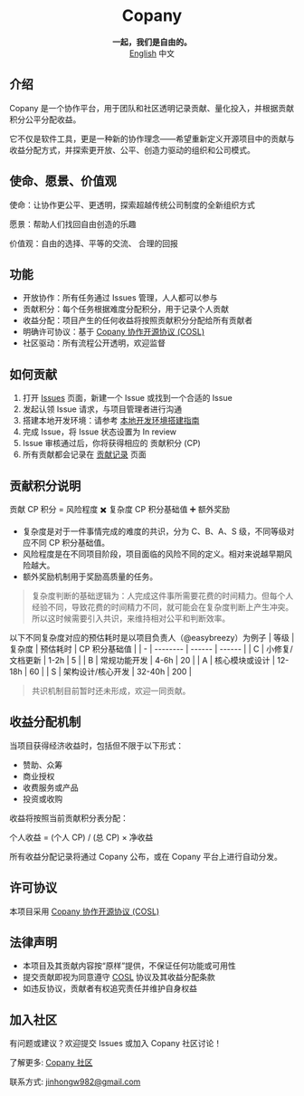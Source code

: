 <h1 align="center">Copany</h1>

<p align="center">
    <strong>一起，我们是自由的。</strong><br>
    <a href="https://github.com/Copanies/Copany/blob/main/README.md">English</a>
    <span>中文</span>
</p>

## 介绍

Copany 是一个协作平台，用于团队和社区透明记录贡献、量化投入，并根据贡献积分公平分配收益。

它不仅是软件工具，更是一种新的协作理念——希望重新定义开源项目中的贡献与收益分配方式，并探索更开放、公平、创造力驱动的组织和公司模式。

## 使命、愿景、价值观

使命：让协作更公平、更透明，探索超越传统公司制度的全新组织方式

愿景：帮助人们找回自由创造的乐趣

价值观：自由的选择、平等的交流、 合理的回报

## 功能

- 开放协作：所有任务通过 Issues 管理，人人都可以参与
- 贡献积分：每个任务根据难度分配积分，用于记录个人贡献
- 收益分配：项目产生的任何收益将按照贡献积分分配给所有贡献者
- 明确许可协议：基于 [Copany 协作开源协议 (COSL)](https://github.com/Copanies/Copany/blob/main/LICENSE)
- 社区驱动：所有流程公开透明，欢迎监督

## 如何贡献

1. 打开 [Issues](https://copany.app/copany/5?tab=Cooperate&subtab=Issue) 页面，新建一个 Issue 或找到一个合适的 Issue
2. 发起认领 Issue 请求，与项目管理者进行沟通
3. 搭建本地开发环境：请参考 [本地开发环境搭建指南](https://github.com/Copanies/Copany/blob/main/local-development-setup.zh.md)
4. 完成 Issue，将 Issue 状态设置为 In review
5. Issue 审核通过后，你将获得相应的 贡献积分 (CP)
6. 所有贡献都会记录在 [贡献记录](https://copany.app/copany/5?tab=Contribution&subtab=Issue) 页面

## 贡献积分说明

贡献 CP 积分 = 风险程度 ✖️ 复杂度 CP 积分基础值 ➕ 额外奖励

- 复杂度是对于一件事情完成的难度的共识，分为 C、B、A、S 级，不同等级对应不同 CP 积分基础值。
- 风险程度是在不同项目阶段，项目面临的风险不同的定义。相对来说越早期风险越大。
- 额外奖励机制用于奖励高质量的任务。

> 复杂度判断的基础逻辑为：人完成这件事所需要花费的时间精力。但每个人经验不同，导致花费的时间精力不同，就可能会在复杂度判断上产生冲突。 所以这时候需要引入共识，来维持相对公平和判断效率。

以下不同复杂度对应的预估耗时是以项目负责人（@easybreezy）为例子
| 等级 | 复杂度 | 预估耗时 | CP 积分基础值 |
| - | -------- | ------ | ------ |
| C | 小修复/文档更新 | 1-2h | 5 |
| B | 常规功能开发 | 4-6h | 20 |
| A | 核心模块或设计 | 12-18h | 60 |
| S | 架构设计/核心开发 | 32-40h | 200 |

> 共识机制目前暂时还未形成，欢迎一同贡献。

## 收益分配机制

当项目获得经济收益时，包括但不限于以下形式：

- 赞助、众筹
- 商业授权
- 收费服务或产品
- 投资或收购

收益将按照当前贡献积分表分配：

个人收益 = (个人 CP) / (总 CP) × 净收益

所有收益分配记录将通过 Copany 公布，或在 Copany 平台上进行自动分发。

## 许可协议

本项目采用 [Copany 协作开源协议 (COSL)](https://github.com/Copanies/Copany/blob/main/LICENSE)

## 法律声明

- 本项目及其贡献内容按“原样”提供，不保证任何功能或可用性
- 提交贡献即视为同意遵守 [COSL](https://github.com/Copanies/Copany/blob/main/LICENSE) 协议及其收益分配条款
- 如违反协议，贡献者有权追究责任并维护自身权益

## 加入社区

有问题或建议？欢迎提交 Issues 或加入 Copany 社区讨论！

了解更多: [Copany 社区](https://copany.app)

联系方式: jinhongw982@gmail.com
